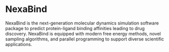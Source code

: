 # NexaBind
NexaBind is the next-generation molecular dynamics simulation software package to predict protein-ligand binding affinities leading to drug discovery. NexaBind is equipped with modern free energy methods, novel sampling algorithms, and parallel programming to support diverse scientific applications.
